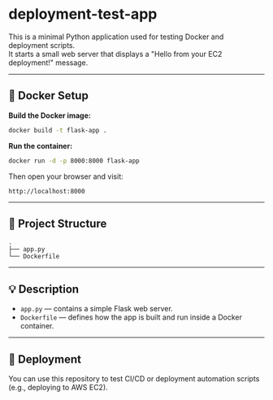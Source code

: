 # deployment-test-app


This is a minimal Python application used for testing Docker and deployment scripts.  
It starts a small web server that displays a "Hello from your EC2 deployment!" message.

---

## 🐳 Docker Setup

**Build the Docker image:**
```bash
docker build -t flask-app .
````

**Run the container:**

```bash
docker run -d -p 8000:8000 flask-app
```

Then open your browser and visit:

```
http://localhost:8000
```

---

## 📁 Project Structure

```
.
├── app.py
└── Dockerfile
```

---

## 💡 Description

* `app.py` — contains a simple Flask web server.
* `Dockerfile` — defines how the app is built and run inside a Docker container.

---

## 🚀 Deployment

You can use this repository to test CI/CD or deployment automation scripts (e.g., deploying to AWS EC2).

